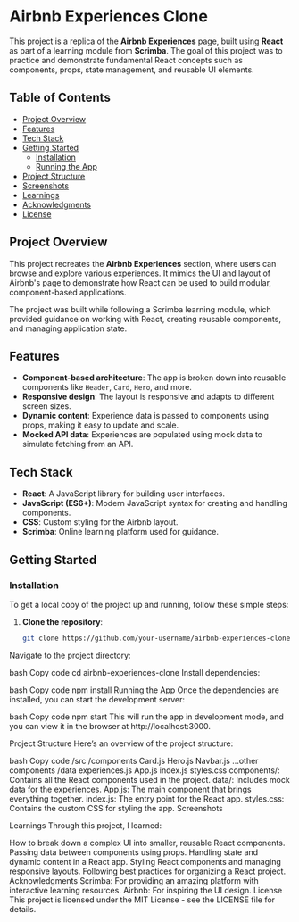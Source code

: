 # Airbnb Experiences Clone

This project is a replica of the **Airbnb Experiences** page, built using **React** as part of a learning module from **Scrimba**. The goal of this project was to practice and demonstrate fundamental React concepts such as components, props, state management, and reusable UI elements.

## Table of Contents

- [Project Overview](#project-overview)
- [Features](#features)
- [Tech Stack](#tech-stack)
- [Getting Started](#getting-started)
  - [Installation](#installation)
  - [Running the App](#running-the-app)
- [Project Structure](#project-structure)
- [Screenshots](#screenshots)
- [Learnings](#learnings)
- [Acknowledgments](#acknowledgments)
- [License](#license)

## Project Overview

This project recreates the **Airbnb Experiences** section, where users can browse and explore various experiences. It mimics the UI and layout of Airbnb's page to demonstrate how React can be used to build modular, component-based applications.

The project was built while following a Scrimba learning module, which provided guidance on working with React, creating reusable components, and managing application state.

## Features

- **Component-based architecture**: The app is broken down into reusable components like `Header`, `Card`, `Hero`, and more.
- **Responsive design**: The layout is responsive and adapts to different screen sizes.
- **Dynamic content**: Experience data is passed to components using props, making it easy to update and scale.
- **Mocked API data**: Experiences are populated using mock data to simulate fetching from an API.

## Tech Stack

- **React**: A JavaScript library for building user interfaces.
- **JavaScript (ES6+)**: Modern JavaScript syntax for creating and handling components.
- **CSS**: Custom styling for the Airbnb layout.
- **Scrimba**: Online learning platform used for guidance.

## Getting Started

### Installation

To get a local copy of the project up and running, follow these simple steps:

1. **Clone the repository**:

   ```bash
   git clone https://github.com/your-username/airbnb-experiences-clone.git
Navigate to the project directory:

bash
Copy code
cd airbnb-experiences-clone
Install dependencies:

bash
Copy code
npm install
Running the App
Once the dependencies are installed, you can start the development server:

bash
Copy code
npm start
This will run the app in development mode, and you can view it in the browser at http://localhost:3000.

Project Structure
Here’s an overview of the project structure:

bash
Copy code
/src
  /components
    Card.js
    Hero.js
    Navbar.js
    ...other components
  /data
    experiences.js
  App.js
  index.js
  styles.css
components/: Contains all the React components used in the project.
data/: Includes mock data for the experiences.
App.js: The main component that brings everything together.
index.js: The entry point for the React app.
styles.css: Contains the custom CSS for styling the app.
Screenshots


Learnings
Through this project, I learned:

How to break down a complex UI into smaller, reusable React components.
Passing data between components using props.
Handling state and dynamic content in a React app.
Styling React components and managing responsive layouts.
Following best practices for organizing a React project.
Acknowledgments
Scrimba: For providing an amazing platform with interactive learning resources.
Airbnb: For inspiring the UI design.
License
This project is licensed under the MIT License - see the LICENSE file for details.
